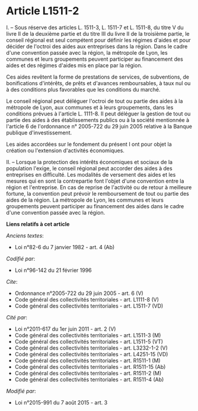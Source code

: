 # Article L1511-2

I. – Sous réserve des articles L. 1511-3, L. 1511-7 et L. 1511-8, du titre V du livre II de la deuxième partie et du titre
III du livre II de la troisième partie, le conseil régional est seul compétent pour définir les régimes d'aides et pour
décider de l'octroi des aides aux entreprises dans la région. Dans le cadre d'une convention passée avec la région, la
métropole de Lyon, les communes et leurs groupements peuvent participer au financement des aides et des régimes d'aides mis
en place par la région.

Ces aides revêtent la forme de prestations de services, de subventions, de bonifications d'intérêts, de prêts et d'avances
remboursables, à taux nul ou à des conditions plus favorables que les conditions du marché.

Le conseil régional peut déléguer l'octroi de tout ou partie des aides à la métropole de Lyon, aux communes et à leurs
groupements, dans les conditions prévues à l'article L. 1111-8. Il peut déléguer la gestion de tout ou partie des aides à des
établissements publics ou à la société mentionnée à l'article 6 de l'ordonnance n° 2005-722 du 29 juin 2005 relative à la
Banque publique d'investissement.

Les aides accordées sur le fondement du présent I ont pour objet la création ou l'extension d'activités économiques.

II. – Lorsque la protection des intérêts économiques et sociaux de la population l'exige, le conseil régional peut accorder
des aides à des entreprises en difficulté. Les modalités de versement des aides et les mesures qui en sont la contrepartie
font l'objet d'une convention entre la région et l'entreprise. En cas de reprise de l'activité ou de retour à meilleure
fortune, la convention peut prévoir le remboursement de tout ou partie des aides de la région. La métropole de Lyon, les
communes et leurs groupements peuvent participer au financement des aides dans le cadre d'une convention passée avec la
région.

**Liens relatifs à cet article**

_Anciens textes_:

  - Loi n°82-6 du 7 janvier 1982 - art. 4 (Ab)

_Codifié par_:

  - Loi n°96-142 du 21 février 1996

_Cite_:

  - Ordonnance n°2005-722 du 29 juin 2005 - art. 6 (V)
  - Code général des collectivités territoriales - art. L1111-8 (V)
  - Code général des collectivités territoriales - art. L1511-7 (VD)

_Cité par_:

  - Loi n°2011-617 du 1er juin 2011 - art. 2 (V)
  - Code général des collectivités territoriales - art. L1511-3 (M)
  - Code général des collectivités territoriales - art. L1511-5 (VT)
  - Code général des collectivités territoriales - art. L3232-1-2 (V)
  - Code général des collectivités territoriales - art. L4251-15 (VD)
  - Code général des collectivités territoriales - art. R1511-1 (M)
  - Code général des collectivités territoriales - art. R1511-15 (Ab)
  - Code général des collectivités territoriales - art. R1511-2 (M)
  - Code général des collectivités territoriales - art. R1511-4 (Ab)

_Modifié par_:

  - Loi n°2015-991 du 7 août 2015 - art. 3
